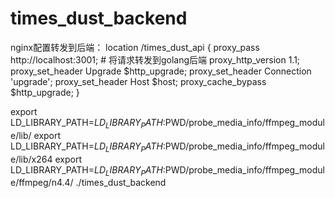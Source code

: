 # times_dust_backend

nginx配置转发到后端：
    location /times_dust_api {
            proxy_pass http://localhost:3001; # 将请求转发到golang后端
            proxy_http_version 1.1;
            proxy_set_header Upgrade $http_upgrade;
            proxy_set_header Connection 'upgrade';
            proxy_set_header Host $host;
            proxy_cache_bypass $http_upgrade;
    }

export LD_LIBRARY_PATH=$LD_LIBRARY_PATH:$PWD/probe_media_info/ffmpeg_module/lib/
export LD_LIBRARY_PATH=$LD_LIBRARY_PATH:$PWD/probe_media_info/ffmpeg_module/lib/x264
export LD_LIBRARY_PATH=$LD_LIBRARY_PATH:$PWD/probe_media_info/ffmpeg_module/ffmpeg/n4.4/
./times_dust_backend